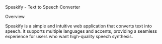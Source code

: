 Speakify - Text to Speech Converter

Overview

Speakify is a simple and intuitive web application that converts text into speech. It supports multiple languages and accents, providing a seamless experience for users who want high-quality speech synthesis.
